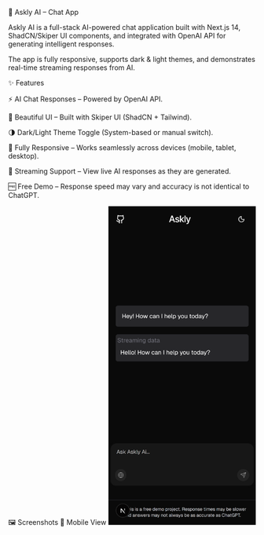 🤖 Askly AI – Chat App

Askly AI is a full-stack AI-powered chat application built with Next.js 14, ShadCN/Skiper UI components, and integrated with OpenAI API for generating intelligent responses.

The app is fully responsive, supports dark & light themes, and demonstrates real-time streaming responses from AI.

✨ Features

⚡ AI Chat Responses – Powered by OpenAI API.

🎨 Beautiful UI – Built with Skiper UI (ShadCN + Tailwind).

🌗 Dark/Light Theme Toggle (System-based or manual switch).

📱 Fully Responsive – Works seamlessly across devices (mobile, tablet, desktop).

🔄 Streaming Support – View live AI responses as they are generated.

🆓 Free Demo – Response speed may vary and accuracy is not identical to ChatGPT.

🖼️ Screenshots
📱 Mobile View
<img src="./public/iPhone12Pro.png" width="300">


